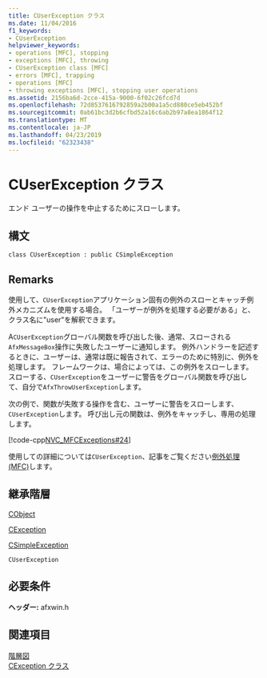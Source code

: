 ```yaml
---
title: CUserException クラス
ms.date: 11/04/2016
f1_keywords:
- CUserException
helpviewer_keywords:
- operations [MFC], stopping
- exceptions [MFC], throwing
- CUserException class [MFC]
- errors [MFC], trapping
- operations [MFC]
- throwing exceptions [MFC], stopping user operations
ms.assetid: 2156ba6d-2cce-415a-9000-6f02c26fcd7d
ms.openlocfilehash: 72d8537616792859a2b00a1a5cd880ce5eb452bf
ms.sourcegitcommit: 0ab61bc3d2b6cfbd52a16c6ab2b97a8ea1864f12
ms.translationtype: MT
ms.contentlocale: ja-JP
ms.lasthandoff: 04/23/2019
ms.locfileid: "62323438"
---
```

# <a name="cuserexception-class"></a>CUserException クラス

エンド ユーザーの操作を中止するためにスローします。

## <a name="syntax"></a>構文

```
class CUserException : public CSimpleException
```

## <a name="remarks"></a>Remarks

使用して、`CUserException`アプリケーション固有の例外のスローとキャッチ例外メカニズムを使用する場合。 「ユーザーが例外を処理する必要がある」と、クラス名に"user"を解釈できます。

A`CUserException`グローバル関数を呼び出した後、通常、スローされる`AfxMessageBox`操作に失敗したユーザーに通知します。 例外ハンドラーを記述するときに、ユーザーは、通常は既に報告されて、エラーのために特別に、例外を処理します。 フレームワークは、場合によっては、この例外をスローします。 スローする、`CUserException`をユーザーに警告をグローバル関数を呼び出して、自分で`AfxThrowUserException`します。

次の例で、関数が失敗する操作を含む、ユーザーに警告をスローします、`CUserException`します。 呼び出し元の関数は、例外をキャッチし、専用の処理します。

[!code-cpp[NVC_MFCExceptions#24](../../mfc/codesnippet/cpp/cuserexception-class_1.cpp)]

使用しての詳細については`CUserException`、記事をご覧ください[例外処理 (MFC)](../../mfc/exception-handling-in-mfc.md)します。

## <a name="inheritance-hierarchy"></a>継承階層

[CObject](../../mfc/reference/cobject-class.md)

[CException](../../mfc/reference/cexception-class.md)

[CSimpleException](../../mfc/reference/csimpleexception-class.md)

`CUserException`

## <a name="requirements"></a>必要条件

**ヘッダー:** afxwin.h

## <a name="see-also"></a>関連項目

[階層図](../../mfc/hierarchy-chart.md)<br/>
[CException クラス](../../mfc/reference/cexception-class.md)
